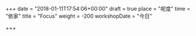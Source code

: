 +++
date = "2018-01-11T17:54:06+00:00"
draft = true
place = "呢度"
time = "依家"
title = "Focus"
weight = -200
workshopDate = "今日"

+++
